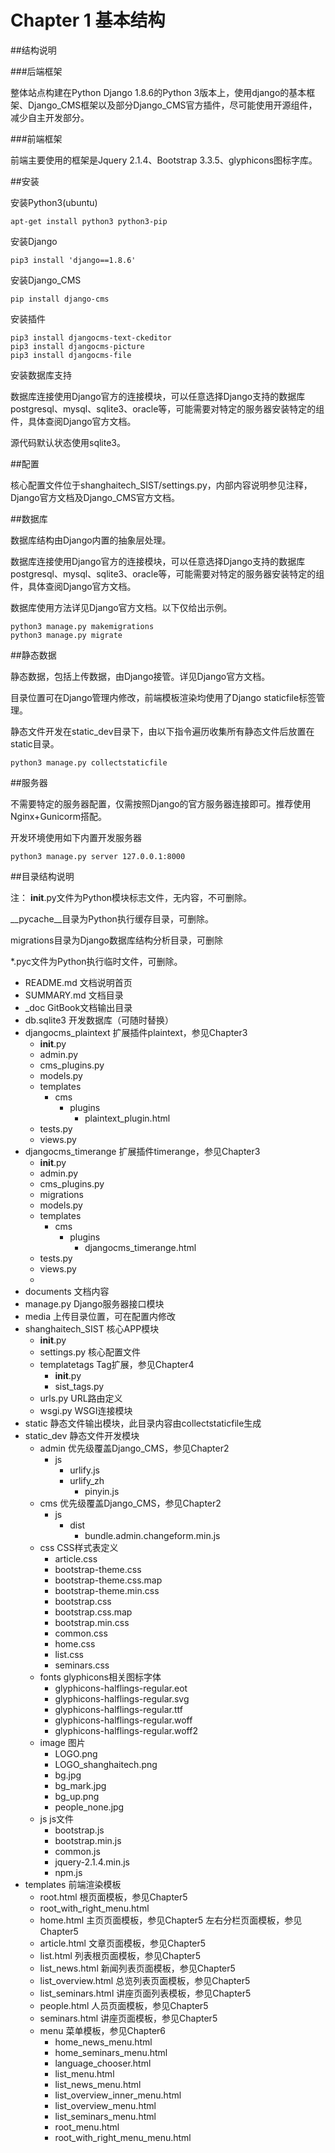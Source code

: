 # Chapter 1 基本结构

##结构说明

###后端框架

整体站点构建在Python Django 1.8.6的Python 3版本上，使用django的基本框架、Django_CMS框架以及部分Django_CMS官方插件，尽可能使用开源组件，减少自主开发部分。

###前端框架

前端主要使用的框架是Jquery 2.1.4、Bootstrap 3.3.5、glyphicons图标字库。

##安装

安装Python3(ubuntu)

```
apt-get install python3 python3-pip
```

安装Django

```
pip3 install 'django==1.8.6'
```

安装Django_CMS

```
pip install django-cms
```

安装插件

```
pip3 install djangocms-text-ckeditor
pip3 install djangocms-picture
pip3 install djangocms-file
```

安装数据库支持

数据库连接使用Django官方的连接模块，可以任意选择Django支持的数据库postgresql、mysql、sqlite3、oracle等，可能需要对特定的服务器安装特定的组件，具体查阅Django官方文档。

源代码默认状态使用sqlite3。

##配置

核心配置文件位于shanghaitech_SIST/settings.py，内部内容说明参见注释，Django官方文档及Django_CMS官方文档。

##数据库

数据库结构由Django内置的抽象层处理。

数据库连接使用Django官方的连接模块，可以任意选择Django支持的数据库postgresql、mysql、sqlite3、oracle等，可能需要对特定的服务器安装特定的组件，具体查阅Django官方文档。

数据库使用方法详见Django官方文档。以下仅给出示例。

```
python3 manage.py makemigrations
python3 manage.py migrate
```

##静态数据

静态数据，包括上传数据，由Django接管。详见Django官方文档。

目录位置可在Django管理内修改，前端模板渲染均使用了Django staticfile标签管理。

静态文件开发在static_dev目录下，由以下指令遍历收集所有静态文件后放置在static目录。

```
python3 manage.py collectstaticfile
```

##服务器

不需要特定的服务器配置，仅需按照Django的官方服务器连接即可。推荐使用Nginx+Gunicorm搭配。

开发环境使用如下内置开发服务器

```
python3 manage.py server 127.0.0.1:8000
```

##目录结构说明

注：
__init__.py文件为Python模块标志文件，无内容，不可删除。

__pycache__目录为Python执行缓存目录，可删除。

migrations目录为Django数据库结构分析目录，可删除

*.pyc文件为Python执行临时文件，可删除。


* README.md 文档说明首页
* SUMMARY.md 文档目录
* _doc GitBook文档输出目录
* db.sqlite3 开发数据库（可随时替换）
* djangocms_plaintext 扩展插件plaintext，参见Chapter3
	* __init__.py
	* admin.py
	* cms_plugins.py
	* models.py
	* templates
		* cms
			* plugins
				* plaintext_plugin.html
	* tests.py
	* views.py
* djangocms_timerange 扩展插件timerange，参见Chapter3
	* __init__.py
	* admin.py
	* cms_plugins.py
	* migrations
	* models.py
	* templates
		* cms
			* plugins
				* djangocms_timerange.html
	* tests.py
	* views.py
	* 
* documents 文档内容
* manage.py Django服务器接口模块
* media 上传目录位置，可在配置内修改
* shanghaitech_SIST 核心APP模块
	* __init__.py
	* settings.py 核心配置文件
	* templatetags Tag扩展，参见Chapter4
		* __init__.py
		* sist_tags.py
	* urls.py URL路由定义
	* wsgi.py WSGI连接模块
* static 静态文件输出模块，此目录内容由collectstaticfile生成
* static_dev 静态文件开发模块
	* admin 优先级覆盖Django_CMS，参见Chapter2
		* js
			* urlify.js
			* urlify_zh
				* pinyin.js
	* cms 优先级覆盖Django_CMS，参见Chapter2
		* js
			* dist
				* bundle.admin.changeform.min.js
	* css CSS样式表定义
		* article.css
		* bootstrap-theme.css
		* bootstrap-theme.css.map
		* bootstrap-theme.min.css
		* bootstrap.css
		* bootstrap.css.map
		* bootstrap.min.css
		* common.css
		* home.css
		* list.css
		* seminars.css
	* fonts glyphicons相关图标字体
		* glyphicons-halflings-regular.eot
		* glyphicons-halflings-regular.svg
		* glyphicons-halflings-regular.ttf
		* glyphicons-halflings-regular.woff
		* glyphicons-halflings-regular.woff2
	* image 图片
		* LOGO.png
		* LOGO_shanghaitech.png
		* bg.jpg
		* bg_mark.jpg
		* bg_up.png
		* people_none.jpg
	* js js文件
		* bootstrap.js
		* bootstrap.min.js
		* common.js
		* jquery-2.1.4.min.js
		* npm.js
* templates 前端渲染模板
	* root.html 根页面模板，参见Chapter5
	* root_with_right_menu.html
	* home.html 主页页面模板，参见Chapter5
左右分栏页面模板，参见Chapter5
	* article.html 文章页面模板，参见Chapter5
	* list.html 列表根页面模板，参见Chapter5
	* list_news.html 新闻列表页面模板，参见Chapter5
	* list_overview.html 总览列表页面模板，参见Chapter5
	* list_seminars.html 讲座页面列表模板，参见Chapter5
	* people.html 人员页面模板，参见Chapter5
	* seminars.html 讲座页面模板，参见Chapter5
	* menu 菜单模板，参见Chapter6
		* home_news_menu.html
		* home_seminars_menu.html
		* language_chooser.html
		* list_menu.html
		* list_news_menu.html
		* list_overview_inner_menu.html
		* list_overview_menu.html
		* list_seminars_menu.html
		* root_menu.html
		* root_with_right_menu_menu.html
